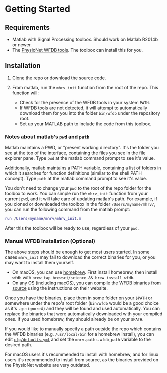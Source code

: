 # Getting Started

## Requirements

* Matlab with Signal Processing toolbox. Should work on Matlab R2014b or newer.
* The [PhysioNet WFDB tools](https://www.physionet.org/physiotools/wfdb.shtml).
  The toolbox can install this for you.

## Installation

1. Clone the [repo](https://github.com/physiozoo/mhrv) or download the source code.

2. From matlab, run the `mhrv_init` function from the root of the repo. This
   function will:

    * Check for the presence of the WFDB tools in your system `PATH`.
    * If WFDB tools are not detected, it will attempt to automatically download
      them for you into the folder `bin/wfdb` under the repository root.
    * Set up your MATLAB path to include the code from this toolbox.

### Notes about matlab's `pwd` and `path`

Matlab maintains a PWD, or "present working directory". It's the folder you see
at the top of the interface, containing the files you see in the file explorer
pane. Type `pwd` at the matlab command prompt to see it's value.

Additionally, matlab maintains a PATH variable, containing a list of folders in
which it searches for function definitions (similar to the shell PATH concept).
Type `path` at the matlab command prompt to see it's value.

You don't need to change your `pwd` to the root of the repo folder for the
toolbox to work. You can simple run the `mhrv_init` function from your current
`pwd`, and it will take care of updating matlab's path. For example, if you
cloned or downloaded the toolbox in the folder `/Users/myname/mhrv/`, you can
run the following command from the matlab prompt:

```matlab
run /Users/myname/mhrv/mhrv_init.m
```

After this the toolbox will be ready to use, regardless of your `pwd`.

### Manual WFDB Installation (Optional)

The above steps should be enough to get most users started.
In some cases `mhrv_init` may fail to download the correct binaries for you, or
you may want to install them yourself.

  * On macOS, you can use [homebrew](http://brew.sh). First install homebrew,
    then install `wfdb` with `brew tap brewsci/science && brew install wfdb`.
  * On any OS (including macOS), you can compile the WFDB binaries [from
    source](https://archive.physionet.org/physiotools/wfdb.shtml)
    using the instructions on their website.

Once you have the binaries, place them in some folder on your `$PATH` or
somewhere under the repo's root folder (`bin/wfdb` would be a good choice as it's
`.gitignore`d) and they will be found and used automatically.
You can replace the binaries that were automatically downloaded with your
compiled ones. If you used homebrew, they should already be on your `$PATH`.

If you would like to manually specify a path outside the repo which contains the
WFDB binaries (e.g. `/usr/local/bin` for a homebrew install), you can edit
[`cfg/defaults.yml`](https://github.com/physiozoo/mhrv/blob/master/cfg/defaults.yml)
and set the `mhrv.paths.wfdb_path` variable to the desired path.

For macOS users it's recommended to install with homebrew, and 
for linux users it's recommended to install from source, as the binaries provided
on the PhysioNet website are very outdated.
